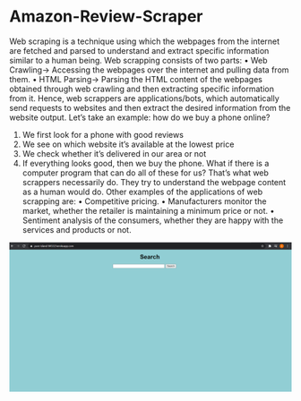 # Amazon-Review-Scraper

Web scraping is a technique using which the webpages from the internet are fetched and parsed to understand and extract specific information similar to a human being. Web scrapping consists of two parts:
• Web Crawling→ Accessing the webpages over the internet and pulling data from them.
• HTML Parsing→ Parsing the HTML content of the webpages obtained through web crawling and then extracting specific information from it.
Hence, web scrappers are applications/bots, which automatically send requests to websites and then extract the desired information from the website output.
Let’s take an example:
how do we buy a phone online?
1. We first look for a phone with good reviews
2. We see on which website it’s available at the lowest price
3. We check whether it’s delivered in our area or not
4. If everything looks good, then we buy the phone.
What if there is a computer program that can do all of these for us? That’s what web scrappers necessarily do. They try to understand the webpage content as a human would do.
Other examples of the applications of web scrapping are:
• Competitive pricing.
• Manufacturers monitor the market, whether the retailer is maintaining a minimum price or not.
• Sentiment analysis of the consumers, whether they are happy with the services and products or not.

![img](https://github.com/shyam1326/Amazon-Review-Scraper/blob/main/images/img1.png)
